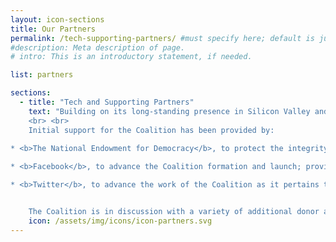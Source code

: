 ```yaml
---
layout: icon-sections
title: Our Partners
permalink: /tech-supporting-partners/ #must specify here; default is just [filename].html.
#description: Meta description of page.
# intro: This is an introductory statement, if needed.

list: partners

sections:
  - title: "Tech and Supporting Partners"
    text: "Building on its long-standing presence in Silicon Valley and its work in the democracy community, the National Democratic Institute (NDI) is leading the initiative to organize the Coalition. NDI is supported in this effort by the International Republican Institute (IRI), as well as the organizations of many of the Advisory Board members. 
	<br> <br> 
	Initial support for the Coalition has been provided by:
    
* <b>The National Endowment for Democracy</b>, to protect the integrity of information in elections

* <b>Facebook</b>, to advance the Coalition formation and launch; provide digital disinformation research; strengthen Coalition engagement in key 2018 global elections; live-stream candidate debates; develop tools and best practices to combat disinformation in upcoming elections; and assess cybersecurity vulnerabilities among democratic political campaigns and organizations

* <b>Twitter</b>, to advance the work of the Coalition as it pertains to elections and civic engagement


    The Coalition is in discussion with a variety of additional donor aid agencies, philanthropic foundations, and tech industry actors regarding partnership with the Coalition. "
    icon: /assets/img/icons/icon-partners.svg
---
```

